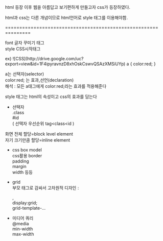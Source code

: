 html 등장 이후 웹을 아름답고 보기편하게 만들고자 css가 등장하였다.  
  
html과 css는 다른 개념이므로 html언어로 style 태그를 이용해야함.  

===============================================================

font 글자 꾸미기 태그  
style CSS시작태그  
  
  
 <CSS>  
ex)  
![CSS](http://drive.google.com/uc?export=view&id=1F4ipyravnzD8xhOskCswvQSAzXMSiUYp)  
a {  
color:red;  
}  
  
a는 선택자(selector)   
color:red; 는 효과,선언(declaration)  
해석 : 모든 a태그에게 color:red;라는 효과를 적용해준다  
  
style 태그는 html의 속성이고 css의 효과를 담는다  
  
+ 선택자  
.class  
#id  
( 선택자 우선순위 tag<class<id )  
  
화면 전체 할당=block level element  
자기 크기만큼 할당=inline element  
  
+ css box model  
css활용 border  
        padding  
        margin  
        width 등등  
  
+ grid  
부모 태그로 감싸서 고차원적 디자인 : <div>,<span>  
display:grid;  
grid-template-...  
  
+ 미디어 쿼리  
@media  
min-width  
max-width  
